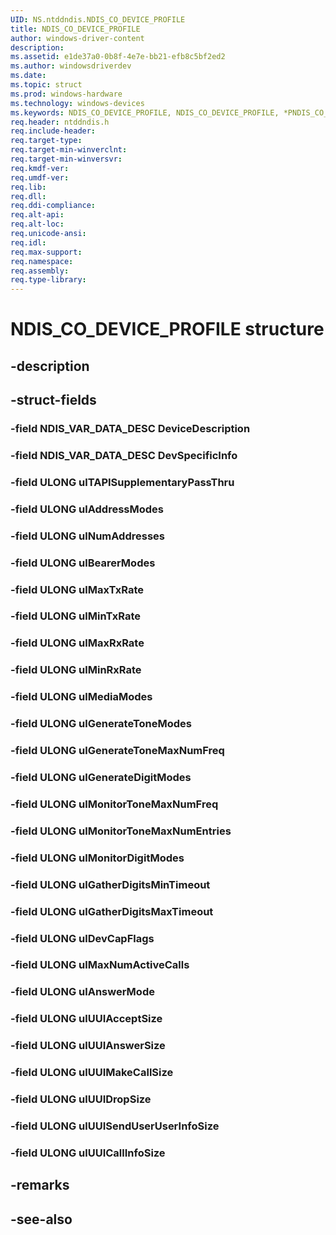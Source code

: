 ```yaml
---
UID: NS.ntddndis.NDIS_CO_DEVICE_PROFILE
title: NDIS_CO_DEVICE_PROFILE
author: windows-driver-content
description: 
ms.assetid: e1de37a0-0b8f-4e7e-bb21-efb8c5bf2ed2
ms.author: windowsdriverdev
ms.date: 
ms.topic: struct
ms.prod: windows-hardware
ms.technology: windows-devices
ms.keywords: NDIS_CO_DEVICE_PROFILE, NDIS_CO_DEVICE_PROFILE, *PNDIS_CO_DEVICE_PROFILE
req.header: ntddndis.h
req.include-header:
req.target-type:
req.target-min-winverclnt:
req.target-min-winversvr:
req.kmdf-ver:
req.umdf-ver:
req.lib:
req.dll:
req.ddi-compliance:
req.alt-api:
req.alt-loc:
req.unicode-ansi:
req.idl:
req.max-support:
req.namespace:
req.assembly:
req.type-library:
---
```


# NDIS_CO_DEVICE_PROFILE structure

## -description



## -struct-fields

### -field NDIS_VAR_DATA_DESC DeviceDescription			
 	
### -field NDIS_VAR_DATA_DESC DevSpecificInfo			
 	
### -field ULONG ulTAPISupplementaryPassThru			
 	
### -field ULONG ulAddressModes			
 	
### -field ULONG ulNumAddresses			
 	
### -field ULONG ulBearerModes			
 	
### -field ULONG ulMaxTxRate			
 	
### -field ULONG ulMinTxRate			
 	
### -field ULONG ulMaxRxRate			
 	
### -field ULONG ulMinRxRate			
 	
### -field ULONG ulMediaModes			
 	
### -field ULONG ulGenerateToneModes			
 	
### -field ULONG ulGenerateToneMaxNumFreq			
 	
### -field ULONG ulGenerateDigitModes			
 	
### -field ULONG ulMonitorToneMaxNumFreq			
 	
### -field ULONG ulMonitorToneMaxNumEntries			
 	
### -field ULONG ulMonitorDigitModes			
 	
### -field ULONG ulGatherDigitsMinTimeout			
 	
### -field ULONG ulGatherDigitsMaxTimeout			
 	
### -field ULONG ulDevCapFlags			
 	
### -field ULONG ulMaxNumActiveCalls			
 	
### -field ULONG ulAnswerMode			
 	
### -field ULONG ulUUIAcceptSize			
 	
### -field ULONG ulUUIAnswerSize			
 	
### -field ULONG ulUUIMakeCallSize			
 	
### -field ULONG ulUUIDropSize			
 	
### -field ULONG ulUUISendUserUserInfoSize			
 	
### -field ULONG ulUUICallInfoSize			
 	
## -remarks

## -see-also